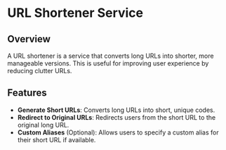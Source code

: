 # URL Shortener Service

## Overview

A URL shortener is a service that converts long URLs into shorter, more manageable versions. This is useful for improving user experience by reducing clutter URLs.

## Features

- **Generate Short URLs**: Converts long URLs into short, unique codes.
- **Redirect to Original URLs**: Redirects users from the short URL to the original long URL.
- **Custom Aliases** (Optional): Allows users to specify a custom alias for their short URL if available.
